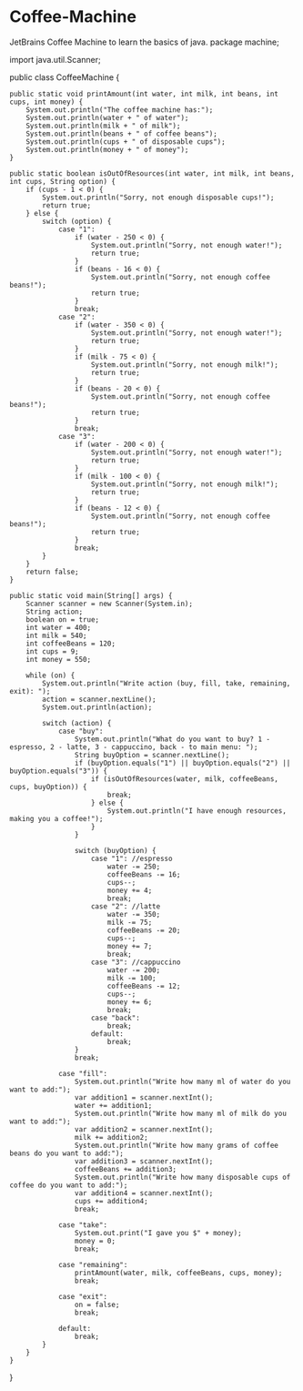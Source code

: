 # Coffee-Machine
JetBrains Coffee Machine to learn the basics of java.
package machine;

import java.util.Scanner;

public class CoffeeMachine {

    public static void printAmount(int water, int milk, int beans, int cups, int money) {
        System.out.println("The coffee machine has:");
        System.out.println(water + " of water");
        System.out.println(milk + " of milk");
        System.out.println(beans + " of coffee beans");
        System.out.println(cups + " of disposable cups");
        System.out.println(money + " of money");
    }
    
    public static boolean isOutOfResources(int water, int milk, int beans, int cups, String option) {
        if (cups - 1 < 0) {
            System.out.println("Sorry, not enough disposable cups!");
            return true;
        } else {
            switch (option) {
                case "1":
                    if (water - 250 < 0) {
                        System.out.println("Sorry, not enough water!");
                        return true;
                    }
                    if (beans - 16 < 0) {
                        System.out.println("Sorry, not enough coffee beans!");
                        return true;
                    }
                    break;
                case "2":
                    if (water - 350 < 0) {
                        System.out.println("Sorry, not enough water!");
                        return true;
                    }
                    if (milk - 75 < 0) {
                        System.out.println("Sorry, not enough milk!");
                        return true;
                    }
                    if (beans - 20 < 0) {
                        System.out.println("Sorry, not enough coffee beans!");
                        return true;
                    }
                    break;
                case "3":
                    if (water - 200 < 0) {
                        System.out.println("Sorry, not enough water!");
                        return true;
                    }
                    if (milk - 100 < 0) {
                        System.out.println("Sorry, not enough milk!");
                        return true;
                    }
                    if (beans - 12 < 0) {
                        System.out.println("Sorry, not enough coffee beans!");
                        return true;
                    }
                    break;
            }
        }
        return false;
    }

    public static void main(String[] args) {
        Scanner scanner = new Scanner(System.in);
        String action;
        boolean on = true;
        int water = 400;
        int milk = 540;
        int coffeeBeans = 120;
        int cups = 9;
        int money = 550;
        
        while (on) {
            System.out.println("Write action (buy, fill, take, remaining, exit): ");
            action = scanner.nextLine();
            System.out.println(action);
            
            switch (action) {
                case "buy":
                    System.out.println("What do you want to buy? 1 - espresso, 2 - latte, 3 - cappuccino, back - to main menu: ");
                    String buyOption = scanner.nextLine();
                    if (buyOption.equals("1") || buyOption.equals("2") || buyOption.equals("3")) {
                        if (isOutOfResources(water, milk, coffeeBeans, cups, buyOption)) {
                            break;
                        } else {
                            System.out.println("I have enough resources, making you a coffee!");
                        }
                    }

                    switch (buyOption) {
                        case "1": //espresso
                            water -= 250;
                            coffeeBeans -= 16;
                            cups--;
                            money += 4;
                            break;
                        case "2": //latte
                            water -= 350;
                            milk -= 75;
                            coffeeBeans -= 20;
                            cups--;
                            money += 7;
                            break;
                        case "3": //cappuccino
                            water -= 200;
                            milk -= 100;
                            coffeeBeans -= 12;
                            cups--;
                            money += 6;
                            break;
                        case "back":
                            break;
                        default:
                            break;
                    }
                    break;
            
                case "fill":
                    System.out.println("Write how many ml of water do you want to add:");
                    var addition1 = scanner.nextInt();
                    water += addition1;
                    System.out.println("Write how many ml of milk do you want to add:");
                    var addition2 = scanner.nextInt();
                    milk += addition2;
                    System.out.println("Write how many grams of coffee beans do you want to add:");
                    var addition3 = scanner.nextInt();
                    coffeeBeans += addition3;
                    System.out.println("Write how many disposable cups of coffee do you want to add:");
                    var addition4 = scanner.nextInt();
                    cups += addition4;
                    break;
                    
                case "take":
                    System.out.print("I gave you $" + money);
                    money = 0;
                    break;
                    
                case "remaining":
                    printAmount(water, milk, coffeeBeans, cups, money);
                    break;
                    
                case "exit":
                    on = false;
                    break;

                default:
                    break;
            }
        }
    }
}
